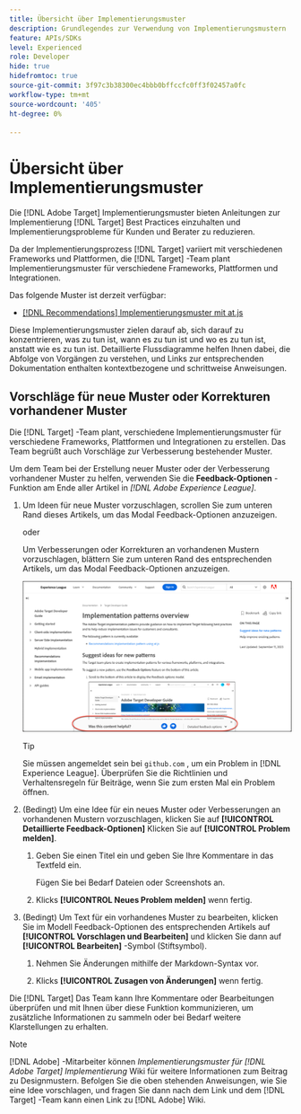 ```yaml
---
title: Übersicht über Implementierungsmuster
description: Grundlegendes zur Verwendung von Implementierungsmustern
feature: APIs/SDKs
level: Experienced
role: Developer
hide: true
hidefromtoc: true
source-git-commit: 3f97c3b38300ec4bbb0bffccfc0ff3f02457a0fc
workflow-type: tm+mt
source-wordcount: '405'
ht-degree: 0%

---
```


# Übersicht über Implementierungsmuster

Die [!DNL Adobe Target] Implementierungsmuster bieten Anleitungen zur Implementierung [!DNL Target] Best Practices einzuhalten und Implementierungsprobleme für Kunden und Berater zu reduzieren.

Da der Implementierungsprozess [!DNL Target] variiert mit verschiedenen Frameworks und Plattformen, die [!DNL Target] -Team plant Implementierungsmuster für verschiedene Frameworks, Plattformen und Integrationen.

Das folgende Muster ist derzeit verfügbar:

* [[!DNL Recommendations] Implementierungsmuster mit at.js](/help/dev/patterns/recs-atjs/recs-implementation-pattern-atjs.md)

Diese Implementierungsmuster zielen darauf ab, sich darauf zu konzentrieren, was zu tun ist, wann es zu tun ist und wo es zu tun ist, anstatt wie es zu tun ist. Detaillierte Flussdiagramme helfen Ihnen dabei, die Abfolge von Vorgängen zu verstehen, und Links zur entsprechenden Dokumentation enthalten kontextbezogene und schrittweise Anweisungen.

## Vorschläge für neue Muster oder Korrekturen vorhandener Muster

Die [!DNL Target] -Team plant, verschiedene Implementierungsmuster für verschiedene Frameworks, Plattformen und Integrationen zu erstellen. Das Team begrüßt auch Vorschläge zur Verbesserung bestehender Muster.

Um dem Team bei der Erstellung neuer Muster oder der Verbesserung vorhandener Muster zu helfen, verwenden Sie die **Feedback-Optionen** -Funktion am Ende aller Artikel in *[!DNL Adobe Experience League]*.

1. Um Ideen für neue Muster vorzuschlagen, scrollen Sie zum unteren Rand dieses Artikels, um das Modal Feedback-Optionen anzuzeigen.

   oder

   Um Verbesserungen oder Korrekturen an vorhandenen Mustern vorzuschlagen, blättern Sie zum unteren Rand des entsprechenden Artikels, um das Modal Feedback-Optionen anzuzeigen.

   ![Feedback-Optionsmodell in Experience League](/help/dev/patterns/assets/feedback-options.png)

   >[!TIP]
   >
   >Sie müssen angemeldet sein bei `github.com` , um ein Problem in [!DNL Experience League]. Überprüfen Sie die Richtlinien und Verhaltensregeln für Beiträge, wenn Sie zum ersten Mal ein Problem öffnen.

1. (Bedingt) Um eine Idee für ein neues Muster oder Verbesserungen an vorhandenen Mustern vorzuschlagen, klicken Sie auf **[!UICONTROL Detaillierte Feedback-Optionen]** Klicken Sie auf **[!UICONTROL Problem melden]**.

   1. Geben Sie einen Titel ein und geben Sie Ihre Kommentare in das Textfeld ein.

      Fügen Sie bei Bedarf Dateien oder Screenshots an.

   1. Klicks **[!UICONTROL Neues Problem melden]** wenn fertig.

1. (Bedingt) Um Text für ein vorhandenes Muster zu bearbeiten, klicken Sie im Modell Feedback-Optionen des entsprechenden Artikels auf **[!UICONTROL Vorschlagen und Bearbeiten]** und klicken Sie dann auf **[!UICONTROL Bearbeiten]** -Symbol (Stiftsymbol).

   1. Nehmen Sie Änderungen mithilfe der Markdown-Syntax vor.

   1. Klicks **[!UICONTROL Zusagen von Änderungen]** wenn fertig.

Die [!DNL Target] Das Team kann Ihre Kommentare oder Bearbeitungen überprüfen und mit Ihnen über diese Funktion kommunizieren, um zusätzliche Informationen zu sammeln oder bei Bedarf weitere Klarstellungen zu erhalten.

>[!NOTE]
>
>[!DNL Adobe] -Mitarbeiter können *Implementierungsmuster für [!DNL Adobe Target] Implementierung* Wiki für weitere Informationen zum Beitrag zu Designmustern. Befolgen Sie die oben stehenden Anweisungen, wie Sie eine Idee vorschlagen, und fragen Sie dann nach dem Link und dem [!DNL Target] -Team kann einen Link zu [!DNL Adobe] Wiki.













